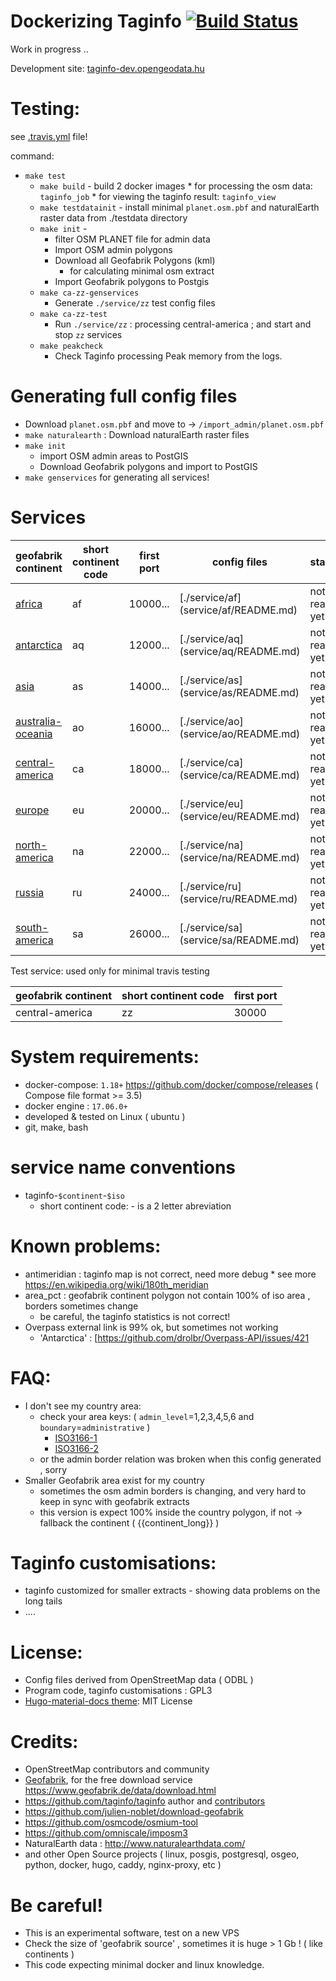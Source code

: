 # Dockerizing Taginfo [![Build Status](https://secure.travis-ci.org/taginfo/dockerized-taginfo.png)](https://travis-ci.org/taginfo/dockerized-taginfo)

Work in progress .. 

Development site: [taginfo-dev.opengeodata.hu](taginfo-dev.opengeodata.hu)

# Testing:

see [.travis.yml](https://github.com/taginfo/dockerized-taginfo/blob/master/.travis.yml) file!

command:
* `make test`
    *  `make build`   - build 2 docker images 
            *  for processing the osm data:    `taginfo_job`
            *  for viewing the taginfo result: `taginfo_view` 
    *  `make testdatainit` -  install  minimal `planet.osm.pbf` and naturalEarth raster data from ./testdata directory  
    *  `make init`   - 
        * filter  OSM  PLANET file for admin data
        * Import OSM admin polygons
        * Download all Geofabrik Polygons (kml)
            * for calculating minimal osm extract
        * Import Geofabrik polygons to Postgis
    *  `make ca-zz-genservices` 
        * Generate  `./service/zz`  test config files 
    *  `make ca-zz-test` 
        *  Run `./service/zz` :  processing central-america ;  and start and stop `zz` services
    *  `make peakcheck`  
        *  Check Taginfo processing Peak memory from the logs.

# Generating full config files

* Download `planet.osm.pbf` and move to ->  `/import_admin/planet.osm.pbf`
* `make naturalearth` : Download naturalEarth raster files
* `make init`
    * import OSM admin areas to PostGIS
    * Download Geofabrik polygons and import to PostGIS
* `make genservices`  for generating all services!


# Services 

geofabrik continent | short continent code | first port | config files  | status |
--------------------|----------------------|------------| ------------- | ------ |
[africa           ](https://download.geofabrik.de/africa           ) | af | 10000... | [./service/af\](service/af/README.md) | not ready yet | 
[antarctica       ](https://download.geofabrik.de/antarctica       ) | aq | 12000... | [./service/aq\](service/aq/README.md) | not ready yet | 
[asia             ](https://download.geofabrik.de/asia             ) | as | 14000... | [./service/as\](service/as/README.md) | not ready yet | 
[australia-oceania](https://download.geofabrik.de/australia-oceania) | ao | 16000... | [./service/ao\](service/ao/README.md) | not ready yet | 
[central-america  ](https://download.geofabrik.de/central-america  ) | ca | 18000... | [./service/ca\](service/ca/README.md) | not ready yet | 
[europe           ](https://download.geofabrik.de/europe           ) | eu | 20000... | [./service/eu\](service/eu/README.md) | not ready yet | 
[north-america    ](https://download.geofabrik.de/north-america    ) | na | 22000... | [./service/na\](service/na/README.md) | not ready yet | 
[russia           ](https://download.geofabrik.de/russia           ) | ru | 24000... | [./service/ru\](service/ru/README.md) | not ready yet |
[south-america    ](https://download.geofabrik.de/south-america    ) | sa | 26000... | [./service/sa\](service/sa/README.md) | not ready yet |


Test service: used only for minimal travis testing

geofabrik continent | short continent code | first port |
--------------------|----|-------|
  central-america   | zz | 30000 |

# System requirements:
* docker-compose: `1.18+`   https://github.com/docker/compose/releases  ( Compose file format >= 3.5)
* docker engine : `17.06.0+`
* developed & tested on Linux  ( ubuntu ) 
* git, make, bash


# service name conventions
* taginfo-`$continent`-`$iso`
  * short continent code:  - is a 2 letter abreviation 

# Known problems:

* antimeridian : taginfo map is not correct, need more debug 
        * see more https://en.wikipedia.org/wiki/180th_meridian
* area_pct     : geofabrik continent polygon not contain 100% of iso area ,  borders sometimes change
    * be careful, the taginfo statistics is not correct!
* Overpass external link is 99% ok,  but sometimes not working
    * 'Antarctica' : [https://github.com/drolbr/Overpass-API/issues/421 

# FAQ:

* I don't see my country area: 
  *  check your area keys: ( `admin_level`=1,2,3,4,5,6 and `boundary`=`administrative` )
     * [ISO3166-1](https://taginfo.openstreetmap.org/keys/ISO3166-1#values) 
     * [ISO3166-2](https://taginfo.openstreetmap.org/keys/ISO3166-2)
   * or the admin border relation was broken when this config generated , sorry  
* Smaller Geofabrik area exist for my country
   * sometimes the osm admin borders is changing, and very hard to keep in sync with geofabrik extracts
   * this version is expect 100% inside the country polygon, if not -> fallback the continent ( {{continent_long}} )

# Taginfo customisations:

* taginfo customized for smaller extracts - showing data problems on the long tails
* ....

# License:

* Config files derived from OpenStreetMap data ( ODBL )
* Program code, taginfo customisations : GPL3 
* [Hugo-material-docs theme](https://github.com/digitalcraftsman/hugo-material-docs): MIT License
# Credits:

* OpenStreetMap contributors and community
* [Geofabrik](https://www.geofabrik.de), for the free download service https://www.geofabrik.de/data/download.html
* https://github.com/taginfo/taginfo author and [contributors](https://github.com/taginfo/taginfo/graphs/contributors)
* https://github.com/julien-noblet/download-geofabrik
* https://github.com/osmcode/osmium-tool
* https://github.com/omniscale/imposm3  
* NaturalEarth data : http://www.naturalearthdata.com/ 
* and other Open Source projects ( linux, posgis, postgresql, osgeo, python, docker, hugo, caddy, nginx-proxy, etc )

# Be careful!
* This is an experimental software, test on a new VPS 
* Check the size of 'geofabrik source' ,  sometimes it is huge > 1 Gb !  ( like  continents )
* This code expecting minimal docker and linux knowledge.

